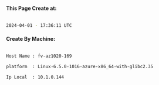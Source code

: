 
   
#### This Page Create at:

```bash

2024-04-01 - 17:36:11 UTC

```

#### Create By Machine:

```bash

Host Name : fv-az1020-169

platform  : Linux-6.5.0-1016-azure-x86_64-with-glibc2.35

Ip Local  : 10.1.0.144

```

